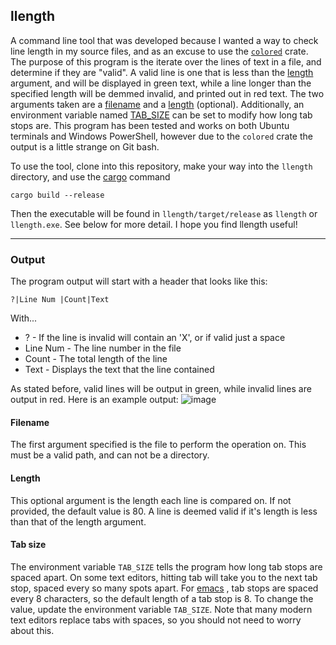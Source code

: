 ## llength

A command line tool that was developed because I wanted a way to check line length in my source files, and as an excuse to 
use the [`colored`](https://crates.io/crates/colored) crate.
The purpose of this program is the iterate over the lines of text in a file, and determine if they are "valid". 
A valid line is one that is less than the [length](#length) argument, and will be displayed in green text, while a line longer than the specified
length will be demmed invalid, and printed out in red text. The two arguments taken are a [filename](#filename) and a [length](#length) (optional). Additionally, 
an environment variable named [TAB_SIZE](#tab-size) can be set to modify how long tab stops are. This program has been tested and works on both Ubuntu terminals and Windows PowerShell, however due to the
`colored` crate the output is a little strange on Git bash.

To use the tool, clone into this repository, make your way into the `llength` directory, and use the [cargo](https://doc.rust-lang.org/cargo/) command
```
cargo build --release
```

Then the executable will be found in `llength/target/release` as `llength` or `llength.exe`. See below for more detail. I hope you find llength useful!

---

### Output

The program output will start with a header that looks like this:
```
?|Line Num |Count|Text
```

With...
- ? - If the line is invalid will contain an 'X', or if valid just a space
- Line Num - The line number in the file
- Count - The total length of the line
- Text - Displays the text that the line contained

As stated before, valid lines will be output in green, while invalid lines are output in red. Here is an example output:
![image](https://user-images.githubusercontent.com/80608235/153116765-4b75e5b0-5051-4bab-bb73-f34600175239.png)

#### Filename

The first argument specified is the file to perform the operation on. This must be a valid path, and can not be a directory.

#### Length

This optional argument is the length each line is compared on. If not provided, the default value is 80. A line is deemed valid if it's length is less than that
of the length argument.

#### Tab size

The environment variable `TAB_SIZE` tells the program how long tab stops are spaced apart. On some text editors, hitting tab will take you to the next tab stop, 
spaced every so many spots apart. For [emacs](https://www.gnu.org/software/emacs/manual/html_node/emacs/Tab-Stops.html#:~:text=Emacs%20defines%20certain%20column%20numbers,M%2Di%20(see%20Indentation%20Commands).&text=The%20default%20value%20is%20nil,tab%20stop%20every%208%20columns.)
, tab stops are spaced every 8 characters, so the default length of a tab stop is 8. To change the value, update the environment variable `TAB_SIZE`. Note that 
many modern text editors replace tabs with spaces, so you should not need to worry about this. 
